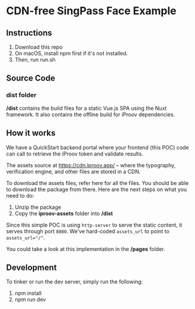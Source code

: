 # CDN-free SingPass Face Example

## Instructions

1. Download this repo
2. On macOS, install npm first if it's not installed.
3. Then, run run.sh

## Source Code

### dist folder 

**/dist** contains the build files for a static Vue.js SPA using the Nuxt framework. It also contains the offline build for iProov dependencies.

## How it works

We have a QuickStart backend portal where your frontend (this POC) code can call to retrieve the iProov token and validate results.

The assets source at https://cdn.iproov.app/ – where the typography, verification engine, and other files are stored in a CDN.

To download the assets files, refer here for all the files. You should be able to download the package from there. Here are the next steps on what you need to do:

1. Unzip the package
2. Copy the **iproov-assets** folder into **/dist**

Since this simple POC is using `http-server` to serve the static content, it serves through port `8080`. We've hard-coded `assets_url` to point to `assets_url="/"`.

You could take a look at this implementation in the **/pages** folder.

## Development

To tinker or run the dev server, simply run the following:

1. npm install
2. npm run dev